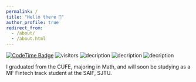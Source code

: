 ```yaml
---
permalink: /
title: "Hello there 👋"
author_profile: true
redirect_from: 
  - /about/
  - /about.html
---
```


<!--Hi there 👋 -->
[![CodeTime Badge](https://img.shields.io/endpoint?style=social&color=222&url=https%3A%2F%2Fapi.codetime.dev%2Fshield%3Fid%3D24355%26project%3D%26in=0)](https://codetime.dev)
 ![visitors](https://visitor-badge.laobi.icu/badge?page_id=Naqiang01.Nanqiang01)
![decription](https://img.shields.io/badge/Language-Python-yellow)
![decription](https://img.shields.io/badge/Language-R-blue)
![decription](https://img.shields.io/badge/Language-C++-red)

I graduated from the CUFE, majoring in Math, and will soon be studying as a MF Fintech track student at the SAIF, SJTU.
